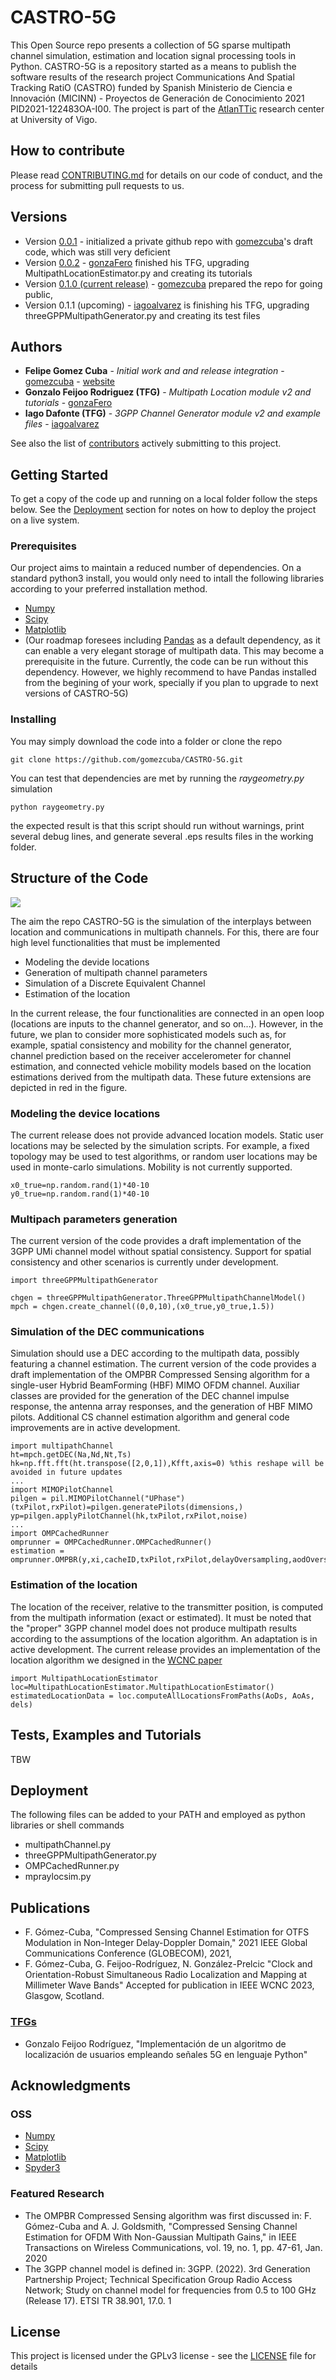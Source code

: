 # CASTRO-5G

This Open Source repo presents a collection of 5G sparse multipath channel simulation, estimation and location signal processing tools in Python. CASTRO-5G is a repository started as a means to publish the software results of the research project Communications And Spatial Tracking RatiO (CASTRO) funded by Spanish Ministerio de Ciencia e Innovación (MICINN) - Proyectos de Generación de Conocimiento 2021 PID2021-122483OA-I00. The project is part of the [AtlanTTic](atlanttic.uvigo.es/) research center at University of Vigo.

## How to contribute

Please read [CONTRIBUTING.md](CONTRIBUTE.md) for details on our code of conduct, and the process for submitting pull requests to us.

## Versions

* Version [0.0.1](https://github.com/gomezcuba/CASTRO-5G/commit/4bec7196ccf48104f0ba5c6844e80f751b8f4db1) - initialized a private github repo with [gomezcuba](https://github.com/gomezcuba)'s draft code, which was still very deficient
* Version [0.0.2](https://github.com/gomezcuba/CASTRO-5G/commit/2cdb85b31b8327e2401333abb74ab661c051118a) - [gonzaFero](https://github.com/gonzaFero) finished his TFG, upgrading MultipathLocationEstimator.py and creating its tutorials
* Version [0.1.0 (current release)](https://github.com/gomezcuba/CASTRO-5G/releases/tag/v0.1.0-alpha.multipathlocationlibrary) - [gomezcuba](https://github.com/gomezcuba) prepared the repo for going public, 
* Version 0.1.1 (upcoming) - [iagoalvarez](https://github.com/iagoalvarez) is finishing his TFG, upgrading threeGPPMultipathGenerator.py and creating its test files

## Authors

* **Felipe Gomez Cuba** - *Initial work and and release integration* - [gomezcuba](https://github.com/gomezcuba) - [website](https://www.felipegomezcuba.info/)
* **Gonzalo Feijoo Rodriguez (TFG)** - *Multipath Location module v2 and tutorials* - [gonzaFero](https://github.com/gonzaFero)
* **Iago Dafonte (TFG)** - *3GPP Channel Generator module v2 and example files* - [iagoalvarez](https://github.com/iagoalvarez)

See also the list of [contributors](https://github.com/your/project/contributors) actively submitting to this project.

## Getting Started

To get a copy of the code up and running on a local folder follow the steps below. See the [Deployment](#deployment) section for notes on how to deploy the project on a live system.

### Prerequisites

Our project aims to maintain a reduced number of dependencies. On a standard python3 install, you would only need to intall the following libraries according to your preferred installation method.

* [Numpy](https://numpy.org/)
* [Scipy](https://scipy.org/)
* [Matplotlib](https://matplotlib.org/)
* (Our roadmap foresees including [Pandas](https://pandas.pydata.org/) as a default dependency, as it can enable a very elegant storage of multipath data. This may become a prerequisite in the future. Currently, the code can be run without this dependency. However, we highly recommend to have Pandas installed from the begining of your work, specially if you plan to upgrade to next versions of CASTRO-5G)

### Installing

You may simply download the code into a folder or clone the repo

```
git clone https://github.com/gomezcuba/CASTRO-5G.git
```

You can test that dependencies are met by running the *raygeometry.py* simulation

```
python raygeometry.py
```

the expected result is that this script should run without warnings, print several debug lines, and generate several .eps results files in the working folder.

## Structure of the Code

![](code_structure.png)

The aim the repo CASTRO-5G is the simulation of the interplays between location and communications in multipath channels. For this, there are four high level functionalities that must be implemented

* Modeling the devide locations 
* Generation of multipath channel parameters
* Simulation of a Discrete Equivalent Channel
* Estimation of the location

In the current release, the four functionalities are connected in an open loop (locations are inputs to the channel generator, and so on...). However, in the future, we plan to consider more sophisticated models such as, for example, spatial consistency and mobility for the channel generator, channel prediction based on the receiver accelerometer for channel estimation, and connected vehicle mobility models based on the location estimations derived from the multipath data. These future extensions are depicted in red in the figure.

### Modeling the device locations

The current release does not provide advanced location models. Static user locations may be selected by the simulation scripts. For example, a fixed topology may be used to test algorithms, or random user locations may be used in monte-carlo simulations. Mobility is not currently supported.

```
x0_true=np.random.rand(1)*40-10
y0_true=np.random.rand(1)*40-10
```

### Multipach parameters generation

The current version of the code provides a draft implementation of the 3GPP UMi channel model without spatial consistency. Support for spatial consistency and other scenarios is currently under development.

```
import threeGPPMultipathGenerator

chgen = threeGPPMultipathGenerator.ThreeGPPMultipathChannelModel()
mpch = chgen.create_channel((0,0,10),(x0_true,y0_true,1.5))
```

### Simulation of the DEC communications

Simulation should use a DEC according to the multipath data, possibly featuring a channel estimation. The current version of the code provides a draft implementation of the OMPBR Compressed Sensing algorithm for a single-user Hybrid BeamForming (HBF) MIMO OFDM channel. Auxiliar classes are provided for the generation of the DEC channel impulse response, the antenna array responses, and the generation of HBF MIMO pilots. Additional CS channel estimation algorithm and general code improvements are in active development.

```
import multipathChannel
ht=mpch.getDEC(Na,Nd,Nt,Ts)
hk=np.fft.fft(ht.transpose([2,0,1]),Kfft,axis=0) %this reshape will be avoided in future updates
...
import MIMOPilotChannel
pilgen = pil.MIMOPilotChannel("UPhase")
(txPilot,rxPilot)=pilgen.generatePilots(dimensions,)
yp=pilgen.applyPilotChannel(hk,txPilot,rxPilot,noise)
...
import OMPCachedRunner
omprunner = OMPCachedRunner.OMPCachedRunner()
estimation = omprunner.OMPBR(y,xi,cacheID,txPilot,rxPilot,delayOversampling,aodOversampling,aoaOversampling,brOversampling)
```

### Estimation of the location

The location of the receiver, relative to the transmitter position, is computed from the multipath information (exact or estimated). It must be noted that the "proper" 3GPP channel model does not produce multipath results according to the assumptions of the location algorithm. An adaptation is in active development. The current release provides an implementation of the location algorithm we designed in the [WCNC paper](#Publications)

```
import MultipathLocationEstimator
loc=MultipathLocationEstimator.MultipathLocationEstimator()
estimatedLocationData = loc.computeAllLocationsFromPaths(AoDs, AoAs, dels)
```

## Tests, Examples and Tutorials

TBW

## Deployment

The following files can be added to your PATH and employed as python libraries or shell commands

* multipathChannel.py
* threeGPPMultipathGenerator.py
* OMPCachedRunner.py
* mpraylocsim.py

##  Publications

* F. Gómez-Cuba, "Compressed Sensing Channel Estimation for OTFS Modulation in Non-Integer Delay-Doppler Domain," 2021 IEEE Global Communications Conference (GLOBECOM), 2021,
* F. Gómez-Cuba, G. Feijoo-Rodríguez, N. González-Prelcic "Clock and Orientation-Robust Simultaneous Radio Localization and Mapping at Millimeter Wave Bands" Accepted for publication in IEEE WCNC 2023, Glasgow, Scotland.

###  [TFGs](https://teleco.uvigo.es/es/estudos/organizacion-academica/tfg-tfm/)

* Gonzalo Feijoo Rodríguez, "Implementación de un algoritmo de localización de usuarios empleando señales 5G en lenguaje Python"

##  Acknowledgments

### OSS

* [Numpy](https://numpy.org/)
* [Scipy](https://scipy.org/)
* [Matplotlib](https://matplotlib.org/)
* [Spyder3](https://www.spyder-ide.org/)

### Featured Research

* The OMPBR Compressed Sensing algorithm was first discussed in: F. Gómez-Cuba and A. J. Goldsmith, "Compressed Sensing Channel Estimation for OFDM With Non-Gaussian Multipath Gains," in IEEE Transactions on Wireless Communications, vol. 19, no. 1, pp. 47-61, Jan. 2020
* The 3GPP channel model is defined in: 3GPP. (2022). 3rd Generation Partnership Project; Technical Specification Group Radio Access Network; Study on channel model for frequencies from 0.5 to 100 GHz (Release 17). ETSI TR 38.901, 17.0.
1
## License

This project is licensed under the GPLv3 license - see the [LICENSE](LICENSE) file for details